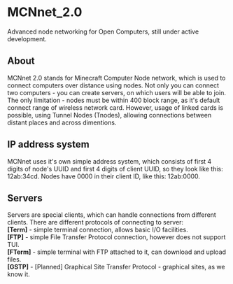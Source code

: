 # MCNnet_2.0
Advanced node networking for Open Computers, still under active development.

## About
MCNnet 2.0 stands for Minecraft Computer Node network, which is used to connect computers over distance using nodes. Not only you can connect two computers - you can create servers, on which users will be able to join. The only limitation - nodes must be within 400 block range, as it's default connect range of wireless network card. However, usage of linked cards is possible, using Tunnel Nodes (Tnodes), allowing connections between distant places and across dimentions.
## IP address system
MCNnet uses it's own simple address system, which consists of first 4 digits of node's UUID and first 4 digits of client UUID, so they look like this: 12ab:34cd. Nodes have 0000 in their client ID, like this: 12ab:0000.
## Servers
Servers are special clients, which can handle connections from different clients. There are different protocols of connecting to server:  
**[Term]** - simple terminal connection, allows basic I/O facilities.  
**[FTP]** - simple File Transfer Protocol connection, however does not support TUI.  
**[FTerm]** - simple terminal with FTP attached to it, can download and upload files.  
**[GSTP]** - [Planned] Graphical Site Transfer Protocol - graphical sites, as we know it.  
